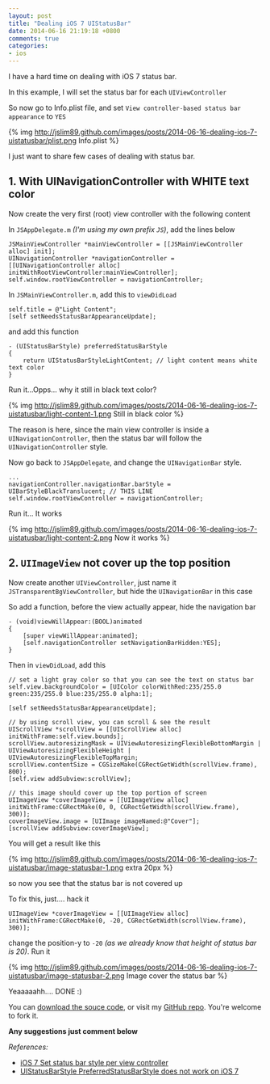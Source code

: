```yaml
---
layout: post
title: "Dealing iOS 7 UIStatusBar"
date: 2014-06-16 21:19:18 +0800
comments: true
categories: 
- ios
---
```


I have a hard time on dealing with iOS 7 status bar.

In this example, I will set the status bar for each `UIViewController`

So now go to Info.plist file, and set `View controller-based status bar appearance` to `YES`

{% img http://jslim89.github.com/images/posts/2014-06-16-dealing-ios-7-uistatusbar/plist.png Info.plist %}

I just want to share few cases of dealing with status bar.

## 1. With UINavigationController with WHITE text color
Now create the very first (root) view controller with the following content

In `JSAppDelegate.m` _(I'm using my own prefix `JS`)_, add the lines below

```obj-c JSAppDelegate.m
JSMainViewController *mainViewController = [[JSMainViewController alloc] init];
UINavigationController *navigationController = [[UINavigationController alloc] initWithRootViewController:mainViewController];
self.window.rootViewController = navigationController;
```

In `JSMainViewController.m`, add this to `viewDidLoad`

```obj-c JSMainViewController.m
self.title = @"Light Content";
[self setNeedsStatusBarAppearanceUpdate];
```

and add this function

```obj-c JSMainViewController.m
- (UIStatusBarStyle) preferredStatusBarStyle
{
    return UIStatusBarStyleLightContent; // light content means white text color
}
```

Run it...Opps... why it still in black text color?

{% img http://jslim89.github.com/images/posts/2014-06-16-dealing-ios-7-uistatusbar/light-content-1.png Still in black color %}

The reason is here, since the main view controller is inside a `UINavigationController`, then the status bar will follow the `UINavigationController` style.

Now go back to `JSAppDelegate`, and change the `UINavigationBar` style.

```obj-c
...
navigationController.navigationBar.barStyle = UIBarStyleBlackTranslucent; // THIS LINE
self.window.rootViewController = navigationController;
```

Run it... It works

{% img http://jslim89.github.com/images/posts/2014-06-16-dealing-ios-7-uistatusbar/light-content-2.png Now it works %}

## 2. `UIImageView` not cover up the top position
Now create another `UIViewController`, just name it `JSTransparentBgViewController`, but hide the `UINavigationBar` in this case

So add a function, before the view actually appear, hide the navigation bar

```obj-c JSTransparentBgViewController.m
- (void)viewWillAppear:(BOOL)animated
{
    [super viewWillAppear:animated];
    [self.navigationController setNavigationBarHidden:YES];
}
```

Then in `viewDidLoad`, add this

```obj-c JSTransparentBgViewController.m
// set a light gray color so that you can see the text on status bar
self.view.backgroundColor = [UIColor colorWithRed:235/255.0 green:235/255.0 blue:235/255.0 alpha:1];

[self setNeedsStatusBarAppearanceUpdate];

// by using scroll view, you can scroll & see the result
UIScrollView *scrollView = [[UIScrollView alloc] initWithFrame:self.view.bounds];
scrollView.autoresizingMask = UIViewAutoresizingFlexibleBottomMargin | UIViewAutoresizingFlexibleHeight | UIViewAutoresizingFlexibleTopMargin;
scrollView.contentSize = CGSizeMake(CGRectGetWidth(scrollView.frame), 800);
[self.view addSubview:scrollView];

// this image should cover up the top portion of screen
UIImageView *coverImageView = [[UIImageView alloc] initWithFrame:CGRectMake(0, 0, CGRectGetWidth(scrollView.frame), 300)];
coverImageView.image = [UIImage imageNamed:@"Cover"];
[scrollView addSubview:coverImageView];
```

You will get a result like this

{% img http://jslim89.github.com/images/posts/2014-06-16-dealing-ios-7-uistatusbar/image-statusbar-1.png extra 20px %}

so now you see that the status bar is not covered up

To fix this, just.... hack it

```obj-c JSTransparentBgViewController.m
UIImageView *coverImageView = [[UIImageView alloc] initWithFrame:CGRectMake(0, -20, CGRectGetWidth(scrollView.frame), 300)];
```

change the position-y to `-20` _(as we already know that height of status bar is 20)_. Run it

{% img http://jslim89.github.com/images/posts/2014-06-16-dealing-ios-7-uistatusbar/image-statusbar-2.png Image cover the status bar %}

Yeaaaaahh.... DONE :)

You can [download the souce code](https://github.com/jslim89/ios7-statusbar-example/archive/master.zip), or visit my [GitHub repo](https://github.com/jslim89/ios7-statusbar-example). You're welcome to fork it.

**Any suggestions just comment below**

_References:_

* [iOS 7 Set status bar style per view controller](http://stackoverflow.com/questions/19013975/ios-7-set-status-bar-style-per-view-controller/19014724#19014724)
* [UIStatusBarStyle PreferredStatusBarStyle does not work on iOS 7](http://stackoverflow.com/questions/19108513/uistatusbarstyle-preferredstatusbarstyle-does-not-work-on-ios-7/19365160#19365160)
